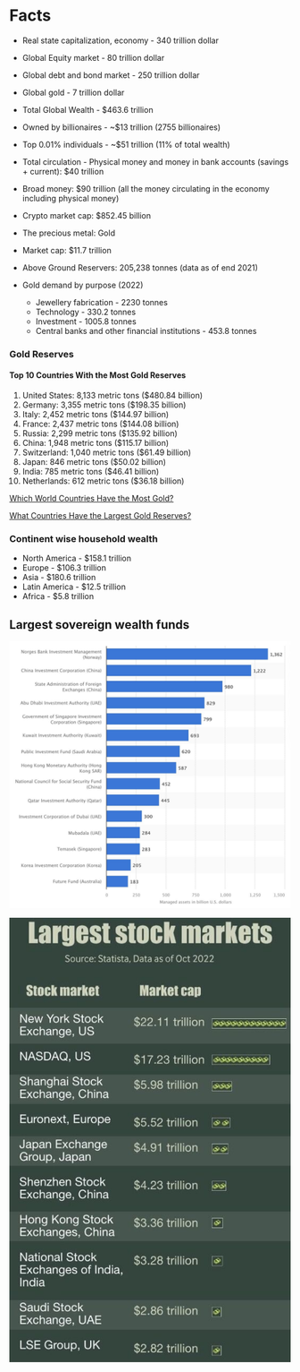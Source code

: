 # Facts

- Real state capitalization, economy - 340 trillion dollar
- Global Equity market - 80 trillion dollar
- Global debt and bond market - 250 trillion dollar
- Global gold - 7 trillion dollar

- Total Global Wealth - $463.6 trillion
- Owned by billionaires - ~$13 trillion (2755 billionaires)
- Top 0.01% individuals - ~$51 trillion (11% of total wealth)
- Total circulation - Physical money and money in bank accounts (savings + current): $40 trillion
- Broad money: $90 trillion (all the money circulating in the economy including physical money)
- Crypto market cap: $852.45 billion

- The precious metal: Gold
- Market cap: $11.7 trillion
- Above Ground Reservers: 205,238 tonnes (data as of end 2021)
- Gold demand by purpose (2022)
    - Jewellery fabrication - 2230 tonnes
    - Technology - 330.2 tonnes
    - Investment - 1005.8 tonnes
    - Central banks and other financial institutions - 453.8 tonnes

### Gold Reserves

#### Top 10 Countries With the Most Gold Reserves

1. United States: 8,133 metric tons ($480.84 billion)
2. Germany: 3,355 metric tons ($198.35 billion)
3. Italy: 2,452 metric tons ($144.97 billion)
4. France: 2,437 metric tons ($144.08 billion)
5. Russia: 2,299 metric tons ($135.92 billion)
6. China: 1,948 metric tons ($115.17 billion)
7. Switzerland: 1,040 metric tons ($61.49 billion)
8. Japan: 846 metric tons ($50.02 billion)
9. India: 785 metric tons ($46.41 billion)
10. Netherlands: 612 metric tons ($36.18 billion)

[Which World Countries Have the Most Gold?](https://www.madisontrust.com/information-center/which-world-countries-have-the-most-gold/)

[What Countries Have the Largest Gold Reserves?](https://www.investopedia.com/ask/answers/040715/what-countries-have-largest-gold-reserves.asp)

### Continent wise household wealth

- North America - $158.1 trillion
- Europe - $106.3 trillion
- Asia - $180.6 trillion
- Latin America - $12.5 trillion
- Africa - $5.8 trillion

## Largest sovereign wealth funds

![image](../media/TODO-Financial-Finance-Investing-image2.jpg)

![image](../media/largest-stock-markets.jpg)
